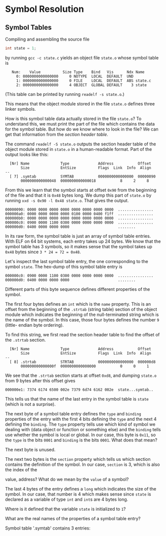 # Symbol Resolution

## Symbol Tables

Compiling and assembling the source file

```state.c
int state = 1;
```

by running `gcc -c state.c` yields an object file `state.o` whose symbol
table is

```
   Num:    Value          Size Type    Bind   Vis      Ndx Name
     0: 0000000000000000     0 NOTYPE  LOCAL  DEFAULT  UND 
     1: 0000000000000000     0 FILE    LOCAL  DEFAULT  ABS state.c
     2: 0000000000000000     4 OBJECT  GLOBAL DEFAULT    3 state
```

(This table can be printed by running `readelf -s state.o`.)

This means that the object module stored in the file `state.o` defines
three linker symbols. 

How is this symbol table data actually stored in the file `state.o`? To
understand this, we must print the part of the file which contains the data
for the symbol table. But how do we know where to look in the file? We can get
that information from the *section header table*.

The command `readelf -S state.o` outputs the section header table of the object
module stored in `state.o` in a human-readable format. Part of the output looks
like this:

```
  [Nr] Name              Type             Address           Offset
       Size              EntSize          Flags  Link  Info  Align
--
  [ 7] .symtab           SYMTAB           0000000000000000  00000090
       0000000000000048  0000000000000018           8     2     8
```

From this we learn that the symbol starts at offset `0x90` from the beginning of
the file and that it is `0x48` bytes long. We dump this part of `state.o` by
running `xxd -s 0x90 -l 0x48 state.o`. That gives the output.

```
00000090: 0000 0000 0000 0000 0000 0000 0000 0000  ................
000000a0: 0000 0000 0000 0000 0100 0000 0400 f1ff  ................
000000b0: 0000 0000 0000 0000 0000 0000 0000 0000  ................
000000c0: 0900 0000 1100 0300 0000 0000 0000 0000  ................
000000d0: 0400 0000 0000 0000                      ........
```

In its raw form, the symbol table is just an array of symbol table entries. 
With ELF on 64 bit systems, each entry takes up 24 bytes. We know that the
symbol table has 3 symbols, so it makes sense that the symbol takes up `0x48`
bytes since `3 * 24 = 72 = 0x48`.

Let's inspect the last symbol table entry, the one corresponding to the symbol
`state`. The hex-dump of this symbol table entry is

```
000000c0: 0900 0000 1100 0300 0000 0000 0000 0000  ................
000000d0: 0400 0000 0000 0000                      ........
```

Different parts of this byte sequence defines different properties of the symbol.

The first four bytes defines an `int` which is the `name` property. This is an
offset from the beginning of the `.strtab` (string table) section of the object
 module which indicates the beginning of the null-terminated string which is the
name of the symbol. In this case, those four bytes defines the number `9` (little-
endian byte ordering).

To find this string, we first read the section header table to find the offset of
the `.strtab` section.

```
  [Nr] Name              Type             Address           Offset
       Size              EntSize          Flags  Link  Info  Align
--
  [ 8] .strtab           STRTAB           0000000000000000  000000d8
       000000000000000f  0000000000000000           0     0     1
```

We see that the `.strtab` section starts at offset `0xd8`, and dumping `state.o`
from 9 bytes after this offset gives

```
000000e1: 7374 6174 6500 002e 7379 6d74 6162 002e  state...symtab..
```

This tells us that the name of the last entry in the symbol table is `state` (which
is not a surprise).

The next byte of a symbol table entry defines the `type` and `binding` properties of
the entry with the first 4 bits defining the `type` and the next 4 defining the
`binding`. The `type` property tells use which kind of symbol we dealing with (data
object or function or something else) and the `binding` tells use whether the symbol
is local or global. In our case, this byte is `0x11`, so the `type` is the bits
`0001` and `binding` is the bits `0001`. What does that mean?

The next byte is unused.

The next two bytes is the `section` property which tells us which section contains
the definition of the symbol. In our case, `section` is 3, which is also the index
of the

value, address? What do we mean by the `value` of a symbol?

The last 4 bytes of the entry defines a `long` which indicates the size of the
symbol. In our case, that number is 4 which makes sense since `state` is declared
as a variable of type `int` and `int`s are 4 bytes long.

Where is it defined that the variable `state` is initialized to `1`?

What are the real names of the properties of a symbol table entry?

Symbol table '.symtab' contains 3 entries:
